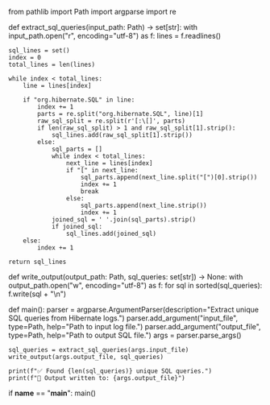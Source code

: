 from pathlib import Path
import argparse
import re


def extract_sql_queries(input_path: Path) -> set[str]:
    with input_path.open("r", encoding="utf-8") as f:
        lines = f.readlines()

    sql_lines = set()
    index = 0
    total_lines = len(lines)

    while index < total_lines:
        line = lines[index]

        if "org.hibernate.SQL" in line:
            index += 1
            parts = re.split("org.hibernate.SQL", line)[1]
            raw_sql_split = re.split(r'[:\[]', parts)
            if len(raw_sql_split) > 1 and raw_sql_split[1].strip():
                sql_lines.add(raw_sql_split[1].strip())
            else:
                sql_parts = []
                while index < total_lines:
                    next_line = lines[index]
                    if "[" in next_line:
                        sql_parts.append(next_line.split("[")[0].strip())
                        index += 1
                        break
                    else:
                        sql_parts.append(next_line.strip())
                        index += 1
                joined_sql = ' '.join(sql_parts).strip()
                if joined_sql:
                    sql_lines.add(joined_sql)
        else:
            index += 1

    return sql_lines


def write_output(output_path: Path, sql_queries: set[str]) -> None:
    with output_path.open("w", encoding="utf-8") as f:
        for sql in sorted(sql_queries):
            f.write(sql + "\n")


def main():
    parser = argparse.ArgumentParser(description="Extract unique SQL queries from Hibernate logs.")
    parser.add_argument("input_file", type=Path, help="Path to input log file.")
    parser.add_argument("output_file", type=Path, help="Path to output SQL file.")
    args = parser.parse_args()

    sql_queries = extract_sql_queries(args.input_file)
    write_output(args.output_file, sql_queries)

    print(f"✅ Found {len(sql_queries)} unique SQL queries.")
    print(f"📄 Output written to: {args.output_file}")


if __name__ == "__main__":
    main()
